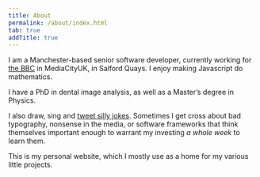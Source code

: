 ```yaml
---
title: About
permalink: /about/index.html
tab: true
addTitle: true
---
```


I am a Manchester-based senior software developer, currently working for <a href="http://www.bbc.co.uk">the BBC</a> in MediaCityUK, in Salford Quays. I enjoy making Javascript do mathematics.

I have a PhD in dental image analysis, as well as a Master’s degree in Physics.

I also draw, sing and <a href="http://twitter.com/Andrew_Taylor">tweet silly jokes</a>. Sometimes I get cross about bad typography, nonsense in the media, or software frameworks that think themselves important enough to warrant my investing *a whole week* to learn them.

This is my personal website, which I mostly use as a home for my various little projects.
